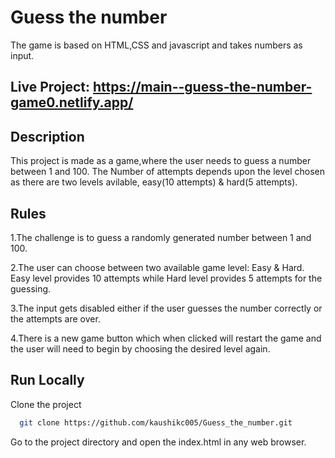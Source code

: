 
# Guess the number
The game is based on HTML,CSS and javascript and takes numbers as input.

## Live Project: https://main--guess-the-number-game0.netlify.app/
## Description
This project is made as a game,where the user needs to guess a number between 1 and 100.
The Number of attempts depends upon the level chosen as there are two levels avilable, easy(10 attempts) & hard(5 attempts).





## Rules

1.The challenge is to guess a randomly generated number between 1 and 100. 

2.The user can choose between two available game level: Easy & Hard.
Easy level provides 10 attempts while Hard level provides 5 attempts for the guessing.

3.The input gets disabled either if the user guesses the number correctly or the attempts are over.

4.There is a new game button which when clicked will restart the game and the user will need to begin by choosing the desired level again.
## Run Locally

Clone the project

```bash
  git clone https://github.com/kaushikc005/Guess_the_number.git
```

Go to the project directory and open the index.html in any web browser.


